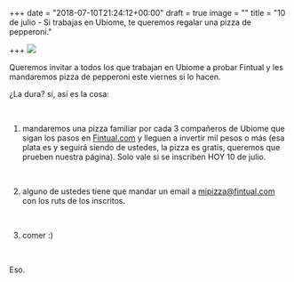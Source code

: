 +++
date = "2018-07-10T21:24:12+00:00"
draft = true
image = ""
title = "10 de julio - Si trabajas en Ubiome, te queremos regalar una pizza de pepperoni."

+++
![](/uploads/pizza-1344720_640.jpg)

Queremos invitar a todos los que trabajan en Ubiome a probar Fintual y les mandaremos pizza de pepperoni este viernes si lo hacen.

¿La dura? sí, así es la cosa:

<br>

1) mandaremos una pizza familiar por cada 3 compañeros de Ubiome que sigan los pasos en [Fintual.com](https://fintual.com/) y lleguen a invertir mil pesos o más (esa plata es y seguirá siendo de ustedes, la pizza es gratis, queremos que prueben nuestra página). Solo vale si se inscriben HOY 10 de julio.

<br>

2) alguno de ustedes tiene que mandar un email a mipizza@fintual.com con los ruts de los inscritos. 

<br>

3) comer :)

<br>

Eso.